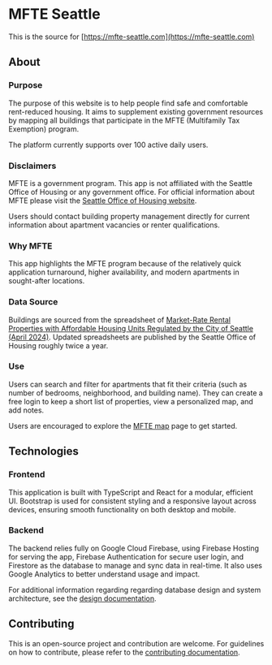 # MFTE Seattle

This is the source for [https://mfte-seattle.com](https://mfte-seattle.com)

## About

### Purpose

The purpose of this website is to help people find safe and comfortable rent-reduced housing. It aims to supplement existing government resources by mapping all buildings that participate in the MFTE (Multifamily Tax Exemption) program.

The platform currently supports over 100 active daily users.

### Disclaimers

MFTE is a government program. This app is not affiliated with the Seattle Office of Housing or any government office. For official information about MFTE please visit the [Seattle Office of Housing website](https://seattle.gov/housing).

Users should contact building property management directly for current information about apartment vacancies or renter qualifications.

### Why MFTE

This app highlights the MFTE program because of the relatively quick application turnaround, higher availability, and modern apartments in sought-after locations.

### Data Source

Buildings are sourced from the spreadsheet of [Market-Rate Rental Properties with Affordable Housing Units Regulated by the City of Seattle (April 2024)](https://www.seattle.gov/documents/Departments/Housing/Renters/Affordable_Rental_Housing_MFTE-MHA-IZ.pdf). Updated spreadsheets are published by the Seattle Office of Housing roughly twice a year.

### Use

Users can search and filter for apartments that fit their criteria (such as number of bedrooms, neighborhood, and building name). They can create a free login to keep a short list of properties, view a personalized map, and add notes.

Users are encouraged to explore the [MFTE map](./all-buildings) page to get started.

## Technologies

### Frontend

This application is built with TypeScript and React for a modular, efficient UI. Bootstrap is used for consistent styling and a responsive layout across devices, ensuring smooth functionality on both desktop and mobile.

### Backend

The backend relies fully on Google Cloud Firebase, using Firebase Hosting for serving the app, Firebase Authentication for secure user login, and Firestore as the database to manage and sync data in real-time. It also uses Google Analytics to better understand usage and impact.

For additional information regarding regarding database design and system architecture, see the [design documentation](./DESIGN.md).

## Contributing

This is an open-source project and contribution are welcome. For guidelines on how to contribute, please refer to the [contributing documentation](./CONTRIBUTE.md).
